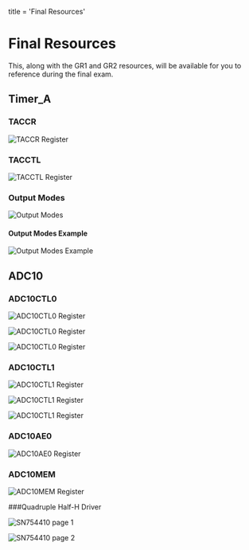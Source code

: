 title = 'Final Resources'

# Final Resources

This, along with the GR1 and GR2 resources, will be available for you to reference during the final exam.

## Timer_A

### TACCR

![TACCR Register](TACCR.jpg)

### TACCTL

![TACCTL Register](TACCTL.jpg)

### Output Modes

![Output Modes](output_modes.jpg)

#### Output Modes Example

![Output Modes Example](up_modes_output_example.jpg)

## ADC10

### ADC10CTL0

![ADC10CTL0 Register](ADC10CTL0_1.jpg)

![ADC10CTL0 Register](ADC10CTL0_2.jpg)

![ADC10CTL0 Register](ADC10CTL0_3.jpg)

### ADC10CTL1

![ADC10CTL1 Register](ADC10CTL1_1.jpg)

![ADC10CTL1 Register](ADC10CTL1_2.jpg)

![ADC10CTL1 Register](ADC10CTL1_3.jpg)

### ADC10AE0

![ADC10AE0 Register](ADC10AE0.jpg)

### ADC10MEM

![ADC10MEM Register](ADC10MEM.jpg)

###Quadruple Half-H Driver

![SN754410 page 1](SN754410p1.jpg)

![SN754410 page 2](SN754410p2.jpg)
